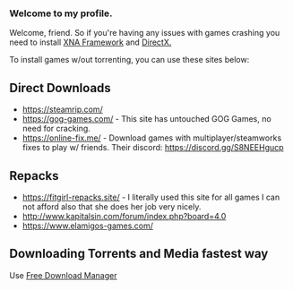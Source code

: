 ### Welcome to my profile.

Welcome, friend. So if you're having any issues with games crashing you need to install [XNA Framework](https://www.microsoft.com/en-us/download/details.aspx?id=20914) and [DirectX.](https://www.microsoft.com/en-us/download/details.aspx?id=35)

To install games w/out torrenting, you can use these sites below:

## Direct Downloads

- https://steamrip.com/
- https://gog-games.com/ - This site has untouched GOG Games, no need for cracking.
- https://online-fix.me/ - Download games with multiplayer/steamworks fixes to play w/ friends. Their discord: https://discord.gg/S8NEEHgucp


## Repacks

- https://fitgirl-repacks.site/ - I literally used this site for all games I can not afford also that she does her job very nicely.
- http://www.kapitalsin.com/forum/index.php?board=4.0
- https://www.elamigos-games.com/

## Downloading Torrents and Media fastest way

Use [Free Download Manager](https://www.freedownloadmanager.org/)

